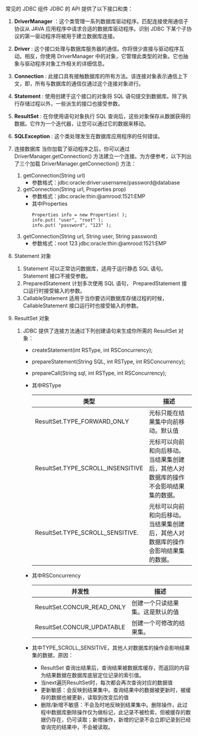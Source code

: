 常见的 JDBC 组件
JDBC 的 API 提供了以下接口和类：
1. **DriverManager** ：这个类管理一系列数据库驱动程序。匹配连接使用通信子协议从 JAVA 应用程序中请求合适的数据库驱动程序。识别 JDBC 下某个子协议的第一驱动程序将被用于建立数据库连接。
2. **Driver** : 这个接口处理与数据库服务器的通信。你将很少直接与驱动程序互动。相反，你使用 DriverManager 中的对象，它管理此类型的对象。它也抽象与驱动程序对象工作相关的详细信息。
3. **Connection** : 此接口具有接触数据库的所有方法。该连接对象表示通信上下文，即，所有与数据库的通信仅通过这个连接对象进行。
4. **Statement** : 使用创建于这个接口的对象将 SQL 语句提交到数据库。除了执行存储过程以外，一些派生的接口也接受参数。
5. **ResultSet** : 在你使用语句对象执行 SQL 查询后，这些对象保存从数据获得的数据。它作为一个迭代器，让您可以通过它的数据来移动。
6. **SQLException** : 这个类处理发生在数据库应用程序的任何错误。


1. 连接数据库
   当你加载了驱动程序之后，你可以通过 DriverManager.getConnection() 方法建立一个连接。为方便参考，以下列出了三个加载 DriverManager.getConnection() 方法：
   1. getConnection(String url)
      + 参数格式：jdbc:oracle:driver:username/password@database
   2. getConnection(String url, Properties prop)
      + 参数格式：jdbc:oracle:thin:@amrood:1521:EMP
      + 其中Properties
        ```
        Properties info = new Properties( );
        info.put( "user", "root" );
        info.put( "password", "123" );
        ```
   3. getConnection(String url, String user, String password)
      + 参数格式：root 123 jdbc:oracle:thin:@amrood:1521:EMP

2. Statement 对象
   1. Statement	可以正常访问数据库，适用于运行静态 SQL 语句。 Statement 接口不接受参数。
   2. PreparedStatement	计划多次使用 SQL 语句， PreparedStatement 接口运行时接受输入的参数。
   3. CallableStatement	适用于当你要访问数据库存储过程的时候， CallableStatement 接口运行时也接受输入的参数。

3. ResultSet 对象
   1. JDBC 提供了连接方法通过下列创建语句来生成你所需的 ResultSet 对象：
      + createStatement(int RSType, int RSConcurrency);
      + prepareStatement(String SQL, int RSType, int RSConcurrency);
      + prepareCall(String sql, int RSType, int RSConcurrency);
      + 其中RSType

        | 类型 | 描述 |
        | --- | --- |
        | ResultSet.TYPE_FORWARD_ONLY | 光标只能在结果集中向前移动。默认值 |
        | ResultSet.TYPE_SCROLL_INSENSITIVE | 光标可以向前和向后移动。当结果集创建后，其他人对数据库的操作不会影响结果集的数据。|
        | ResultSet.TYPE_SCROLL_SENSITIVE. | 光标可以向前和向后移动。当结果集创建后，其他人对数据库的操作会影响结果集的数据。|
      + 其中RSConcurrency

        | 并发性 | 描述 |
        | --- | --- |
        | ResultSet.CONCUR_READ_ONLY | 创建一个只读结果集。这是默认的值|
        | ResultSet.CONCUR_UPDATABLE | 创建一个可修改的结果集。|
      + 其中TYPE_SCROLL_SENSITIVE，其他人对数据库的操作会影响结果集的数据，原因：
        + ResultSet 查询出结果后，查询结果被数据库缓存，而返回的内容为结果数据在数据库底层定位记录的索引值。
        + 当next遍历ResultSet时，每次都会再次查询对应的数据值
        + 更新敏感：会反映到结果集中。查询结果中的数据被更新时，被缓存的数据也被更新，读取到改变后的值
        + 删除/新增不敏感：不会及时地反映到结果集中。删除操作，此过程中数据库删除操作仅为做标记，此记录不被检索，但被缓存的数据仍存在，仍可读取；新增操作，新增的记录不会立即记录到已经查询完的结果中，不会被读取。

